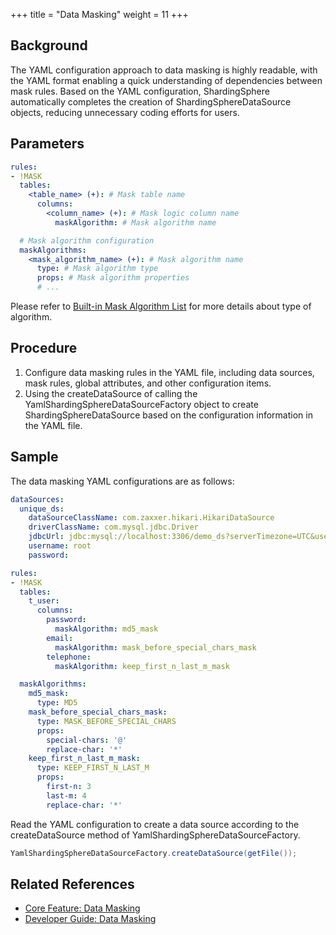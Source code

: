 +++
title = "Data Masking"
weight = 11
+++

## Background

The YAML configuration approach to data masking is highly readable, with the YAML format enabling a quick understanding of dependencies between mask rules.
Based on the YAML configuration, ShardingSphere automatically completes the creation of ShardingSphereDataSource objects, reducing unnecessary coding efforts for users.

## Parameters

```yaml
rules:
- !MASK
  tables:
    <table_name> (+): # Mask table name
      columns:
        <column_name> (+): # Mask logic column name
          maskAlgorithm: # Mask algorithm name

  # Mask algorithm configuration
  maskAlgorithms:
    <mask_algorithm_name> (+): # Mask algorithm name
      type: # Mask algorithm type
      props: # Mask algorithm properties
      # ...
```

Please refer to [Built-in Mask Algorithm List](/en/user-manual/common-config/builtin-algorithm/mask) for more details about type of algorithm.

## Procedure

1. Configure data masking rules in the YAML file, including data sources, mask rules, global attributes, and other configuration items.
2. Using the createDataSource of calling the YamlShardingSphereDataSourceFactory object to create ShardingSphereDataSource based on the configuration information in the YAML file.

## Sample

The data masking YAML configurations are as follows:

```yaml
dataSources:
  unique_ds:
    dataSourceClassName: com.zaxxer.hikari.HikariDataSource
    driverClassName: com.mysql.jdbc.Driver
    jdbcUrl: jdbc:mysql://localhost:3306/demo_ds?serverTimezone=UTC&useSSL=false&useUnicode=true&characterEncoding=UTF-8
    username: root
    password:

rules:
- !MASK
  tables:
    t_user:
      columns:
        password:
          maskAlgorithm: md5_mask
        email:
          maskAlgorithm: mask_before_special_chars_mask
        telephone:
          maskAlgorithm: keep_first_n_last_m_mask

  maskAlgorithms:
    md5_mask:
      type: MD5
    mask_before_special_chars_mask:
      type: MASK_BEFORE_SPECIAL_CHARS
      props:
        special-chars: '@'
        replace-char: '*'
    keep_first_n_last_m_mask:
      type: KEEP_FIRST_N_LAST_M
      props:
        first-n: 3
        last-m: 4
        replace-char: '*'
```

Read the YAML configuration to create a data source according to the createDataSource method of YamlShardingSphereDataSourceFactory.

```java
YamlShardingSphereDataSourceFactory.createDataSource(getFile());
```

## Related References

- [Core Feature: Data Masking](/en/features/mask/)
- [Developer Guide: Data Masking](/en/dev-manual/mask/)
